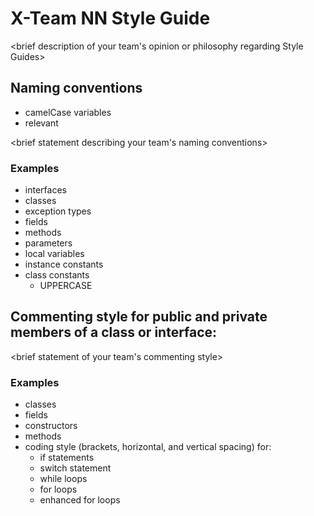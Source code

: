 # X-Team NN Style Guide

<brief description of your team's opinion or philosophy regarding Style Guides>

## Naming conventions
* camelCase variables
* relevant

<brief statement describing your team's naming conventions>

### Examples
* interfaces
* classes
* exception types
* fields
* methods
* parameters
* local variables
* instance constants
* class constants
  * UPPERCASE

## Commenting style for public and private members of a class or interface:

<brief statement of your team's commenting style>

### Examples

* classes
* fields
* constructors
* methods
* coding style (brackets, horizontal, and vertical spacing) for:
  * if statements
  * switch statement
  * while loops
  * for loops
  * enhanced for loops
